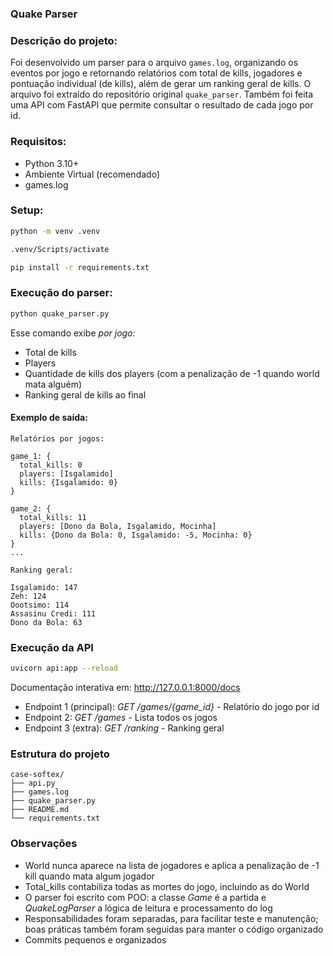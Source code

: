### Quake Parser

### Descrição do projeto:
Foi desenvolvido um parser para o arquivo `games.log`, organizando os eventos por jogo e retornando relatórios com total de kills, jogadores e pontuação individual (de kills), além de gerar um ranking geral de kills. O arquivo foi extraído do repositório original `quake_parser`. Também foi feita uma API com FastAPI que permite consultar o resultado de cada jogo por id.
### Requisitos:
- Python 3.10+
- Ambiente Virtual (recomendado)
- games.log 

### Setup:
```bash
python -m venv .venv

.venv/Scripts/activate

pip install -r requirements.txt
```

### Execução do parser:
```bash
python quake_parser.py
```
Esse comando exibe *por jogo:*
- Total de kills
- Players
- Quantidade de kills dos players (com a penalização de -1 quando world mata alguém)
- Ranking geral de kills ao final

#### Exemplo de saída:
```
Relatórios por jogos:

game_1: {
  total_kills: 0
  players: [Isgalamido]
  kills: {Isgalamido: 0}
}

game_2: {
  total_kills: 11
  players: [Dono da Bola, Isgalamido, Mocinha]
  kills: {Dono da Bola: 0, Isgalamido: -5, Mocinha: 0}
}
...

Ranking geral:

Isgalamido: 147
Zeh: 124
Oootsimo: 114
Assasinu Credi: 111
Dono da Bola: 63
```

### Execução da API
```bash
uvicorn api:app --reload
```

Documentação interativa em: http://127.0.0.1:8000/docs

- Endpoint 1 (principal): *GET /games/{game_id}* - Relatório do jogo por id
- Endpoint 2: *GET /games* - Lista todos os jogos
- Endpoint 3 (extra): *GET /ranking* - Ranking geral

### Estrutura do projeto
```
case-softex/
├── api.py
├── games.log
├── quake_parser.py
├── README.md
└── requirements.txt
```

### Observações
- World nunca aparece na lista de jogadores e aplica a penalização de -1 kill quando mata algum jogador
- Total_kills contabiliza todas as mortes do jogo, incluindo as do World
- O parser foi escrito com POO: a classe *Game* é a partida e *QuakeLogParser* a lógica de leitura e processamento do log
- Responsabilidades foram separadas, para facilitar teste e manutenção; boas práticas também foram seguidas para manter o código organizado
- Commits pequenos e organizados
